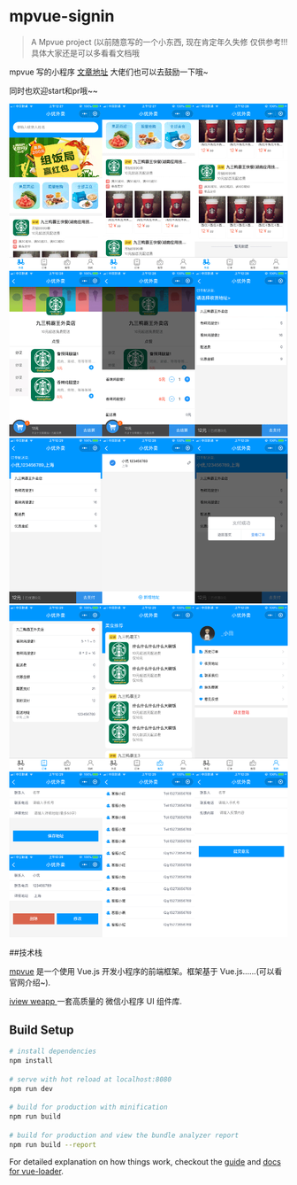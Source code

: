 # mpvue-signin

> A Mpvue project (以前随意写的一个小东西, 现在肯定年久失修 仅供参考!!! 具体大家还是可以多看看文档哦

mpvue 写的小程序 [文章地址](https://juejin.im/post/5b940dc55188255c89010fe3) 大佬们也可以去鼓励一下哦~

同时也欢迎start和pr哦~~

![mpvue](doc/mpvue1.png)
![mpvue](doc/mpvue2.png)
![mpvue](doc/mpvue3.png)
![mpvue](doc/mpvue4.png)
![mpvue](doc/mpvue5.png)

##技术栈

[mpvue](http://mpvue.com/) 是一个使用 Vue.js 开发小程序的前端框架。框架基于 Vue.js......(可以看官网介绍~).

[iview weapp ](https://weapp.iviewui.com/) 一套高质量的
微信小程序 UI 组件库.

## Build Setup

``` bash
# install dependencies
npm install

# serve with hot reload at localhost:8080
npm run dev

# build for production with minification
npm run build

# build for production and view the bundle analyzer report
npm run build --report
```

For detailed explanation on how things work, checkout the [guide](http://vuejs-templates.github.io/webpack/) and [docs for vue-loader](http://vuejs.github.io/vue-loader).
